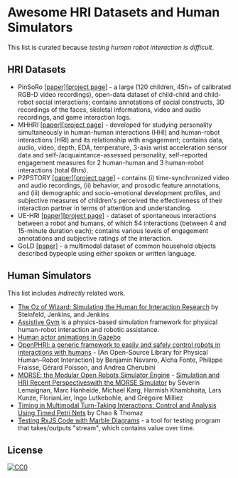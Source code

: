 # Awesome HRI Datasets and Human Simulators

This list is curated because _testing human robot interaction is difficult_.

## HRI Datasets

- PinSoRo [[paper]](https://journals.plos.org/plosone/article?id=10.1371/journal.pone.0205999)[[project page]](https://freeplay-sandbox.github.io/) - a large (120 children, 45h+ of calibrated RGB-D video recordings), open-data dataset of child-child and child-robot social interactions; contains annotations of social constructs, 3D recordings of the faces, skeletal informations, video and audio recordings, and game interaction logs.
- MHHRI [[paper]](https://ieeexplore.ieee.org/document/8003432)[[project page]](https://www.cl.cam.ac.uk/research/rainbow/projects/mhhri/) - developed for studying personality simultaneously in human-human interactions (HHI) and human-robot interactions (HRI) and its relationship with engagement; contains data, audio, video, depth, EDA, temperature, 3-axis wrist acceleration sensor data and self-/acquaintance-assessed personality, self-reported engagement measures for 2 human-human and 3 human-robot interactions (total 6hrs).
- P2PSTORY [[paper]](https://dl.acm.org/doi/pdf/10.1145/3173574.3174008)[[project page]](https://www.media.mit.edu/projects/p2pstory/overview/) - contains (i) time-synchronized video and audio recordings, (ii) behavior, and prosodic feature annotations, and (iii) demographic and socio-emotional development profiles, and subjective measures of children's perceived the effectiveness of their interaction partner in terms of attention and understanding.
- UE-HRI [[paper]](https://dl.acm.org/doi/pdf/10.1145/3136755.3136814)[[project page]](http://www.tsi.telecom-paristech.fr/aao/en/2017/05/18/ue-hri-dataset/) - dataset of spontaneous interactions between a robot and humans, of which 54 interactions (between 4 and 15-minute duration each); contains various levels of engagement annotations and subjective ratings of the interaction.
- GoLD [[paper]](https://arxiv.org/pdf/2007.14987.pdf) - a multimodal dataset of common household objects described bypeople using either spoken or written language.

## Human Simulators

This list includes _indirectly_ related work.

- [The Oz of Wizard: Simulating the Human for Interaction Research](https://dl.acm.org/doi/pdf/10.1145/1514095.1514115) by Steinfeld, Jenkins, and Jenkins
- [Assistive Gym](https://github.com/Healthcare-Robotics/assistive-gym) is a physics-based simulation framework for physical human-robot interaction and robotic assistance.
- [Human actor animations in Gazebo](http://gazebosim.org/tutorials?tut=actor)
- [OpenPHRI: a generic framework to easily and safely control robots in interactions with humans](https://github.com/open-phri/open-phri) - [An Open-Source Library for Physical Human–Robot Interaction] by Benjamin Navarro, Aïcha Fonte, Philippe Fraisse, Gérard Poisson, and Andrea Cherubini
- [MORSE: the Modular Open Robots Simulator Engine](https://github.com/morse-simulator/morse) - [Simulation and HRI Recent Perspectiveswith the MORSE Simulator](https://pub.uni-bielefeld.de/download/2685211/2702024) by Séverin Lemaignan, Marc Hanheide, Michael Karg, Harmish Khambhaita, Lars Kunze, FlorianLier, Ingo Lutkebohle, and Grégoire Milliez
- [Timing in Multimodal Turn-Taking Interactions: Control and Analysis Using Timed Petri Nets](https://dl.acm.org/doi/pdf/10.5898/JHRI.1.1.Chao) by Chao & Thomaz
- [Testing RxJS Code with Marble Diagrams](https://rxjs-dev.firebaseapp.com/guide/testing/marble-testing) - a tool for testing program that takes/outputs "stream", which contains value over time.

## License

[![CC0](https://licensebuttons.net/p/zero/1.0/88x31.png)](http://creativecommons.org/publicdomain/zero/1.0/)
